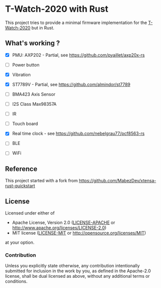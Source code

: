 # T-Watch-2020 with Rust

This project tries to provide a minimal firmware implementation for the 
[T-Watch-2020](http://www.lilygo.cn/prod_view.aspx?TypeId=50053&Id=1290&FId=t3:50053:3)
but in Rust.

## What's working ?

 - [x] PMU: AXP202 - Partial, see https://github.com/pyaillet/axp20x-rs
 - [ ] Power button
 - [x] Vibration
 - [x] ST7789V - Partial, see https://github.com/almindor/st7789
 - [ ] BMA423 Axis Sensor
 - [ ] I2S Class Max98357A
 - [ ] IR
 - [ ] Touch board
 - [X] Real time clock - see https://github.com/nebelgrau77/pcf8563-rs
 - [ ] BLE
 - [ ] WiFi


## Reference

This project started with a fork from https://github.com/MabezDev/xtensa-rust-quickstart

## License

Licensed under either of

- Apache License, Version 2.0 ([LICENSE-APACHE](LICENSE-APACHE) or
  http://www.apache.org/licenses/LICENSE-2.0)
- MIT license ([LICENSE-MIT](LICENSE-MIT) or http://opensource.org/licenses/MIT)

at your option.

### Contribution

Unless you explicitly state otherwise, any contribution intentionally submitted
for inclusion in the work by you, as defined in the Apache-2.0 license, shall be
dual licensed as above, without any additional terms or conditions.
